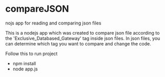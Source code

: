 # compareJSON
nojs app for reading and comparing json files

This is a nodejs app which was created to compare json file according to the 'Exclusive_Databased_Gateway' tag inside json files. 
In json files, you can determine which tag you want to compare and change the code. 


Follow this to run project
- npm install
- node app.js
